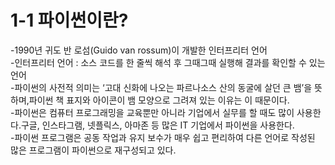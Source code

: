 1-1 파이썬이란?
==============
-1990년 귀도 반 로섬(Guido van rossum)이 개발한 인터프리터 언어   
-인터프리터 언어 : 소스 코드를 한 줄씩 해석 후 그때그때 실행해 결과를 확인할 수 있는 언어     
-파이썬의 사전적 의미는 ‘고대 신화에 나오는 파르나소스 산의 동굴에 살던 큰 뱀’을 뜻하며,파이썬 책 표지와 아이콘이 뱀 모양으로 그려져 있는 이유는 이 때문이다.   
-파이썬은 컴퓨터 프로그래밍을 교육뿐만 아니라 기업에서 실무를 할 때도 많이 사용한다.구글, 인스타그램, 넷플릭스, 아마존 등 많은 IT 기업에서 파이썬을 사용한다.   
-파이썬 프로그램은 공동 작업과 유지 보수가 매우 쉽고 편리하여 다른 언어로 작성된 많은 프로그램이 파이썬으로 재구성되고 있다. 
